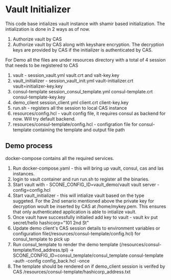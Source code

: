 # Vault Initializer
This code base intializes vault instance with shamir based initialization. The intialization is done in 2 ways as of now. 
1. Authorize vault by CAS
2. Authorize vault by CAS along with keyshare encryption. The decryption keys are provided by CAS if the initializer is authenticated by CAS.

For Demo all the files are under resources directory with a total of 4 session that needs to be registered to CAS
1. vault - session_vault.yml vault.crt and valt-key.key
2. vault_initializer - session_vault_init.yml vault-initializer.crt vault=initializer-key.key
3. consul-template session_consul_template.yml consul-template.crt consul-template-key.key
4. demo_client session_client.yml client.crt client-key.key
5. run.sh - registers all the session to local CAS instance
6. resources/config.hcl - vault config file, it requires consul as backend for now. Will try default backend.
6. resources/consul-template/config.hcl - configration file for consul-template containing the template and output file path

## Demo process

docker-compose contains all the required services.

1. Run docker-compose.yaml - this will bring up vault, consul, cas and las instances.
2. login to vault container and run run.sh to register all the binaries.
3. Start vault with - SCONE_CONFIG_ID=vault_demo/vault vault server -config=config.hcl
4. Start vault_initializer - this will intialize vault based on the type suggeted. For the 2nd senario mentioned above the private key for decryption woult be inserted by CAS at /home/mykey.pem. This ensures that only authenticated application is able to intialize vault.
5. Once vault have successfully initialied add key to vault - vault kv put secret/hello hashicorp="101 2nd St"
6. Update demo client's CAS session details to environment variables or configuration file(/resources/consul-template/config.hcl) for consul_template to pick up
7. Run consul_template to render the demo template (/resources/consul-template/find_address.tpl) -> SCONE_CONFIG_ID=consul_template/consul_template consul-template -auth -config config_back.hcl -once
8. The template should be rendered on if demo_client session is verifed by CAS /resources/consul-template/hashicorp_address.txt



